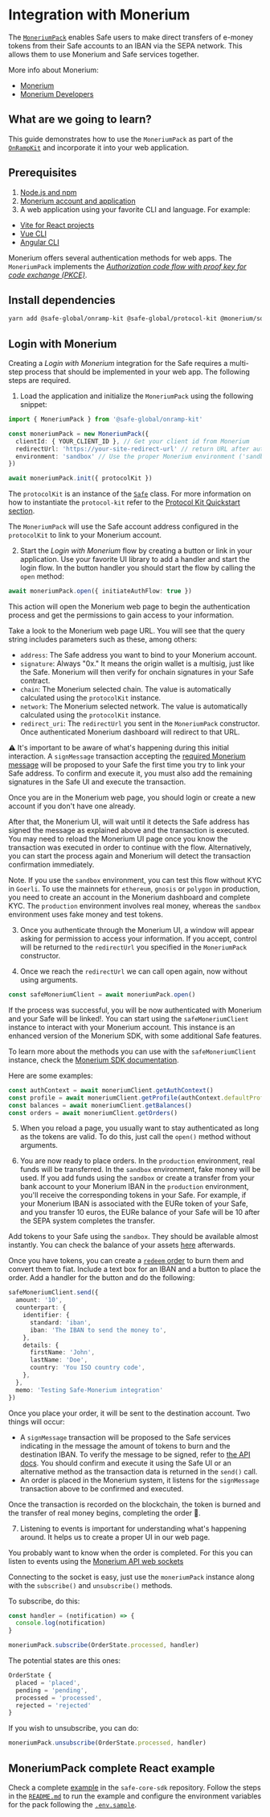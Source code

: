 # Integration with Monerium

The [`MoneriumPack`](https://github.com/safe-global/safe-core-sdk/tree/main/packages/onramp-kit/src/packs/monerium) enables Safe users to make direct transfers of e-money tokens from their Safe accounts to an IBAN via the SEPA network. This allows them to use Monerium and Safe services together.

More info about Monerium:

- [Monerium](https://monerium.com)
- [Monerium Developers](https://monerium.dev)

## What are we going to learn?

This guide demonstrates how to use the `MoneriumPack` as part of the [`OnRampKit`](https://github.com/safe-global/safe-core-sdk/tree/main/packages/onramp-kit) and incorporate it into your web application.

## Prerequisites

1. [Node.js and npm](https://docs.npmjs.com/downloading-and-installing-node-js-and-npm)
2. [Monerium account and application](https://monerium.dev/docs/getting-started/create-app)
3. A web application using your favorite CLI and language. For example:

- [Vite for React projects](https://vitejs.dev/guide/#scaffolding-your-first-vite-project)
- [Vue CLI](https://cli.vuejs.org/guide/creating-a-project.html#vue-create)
- [Angular CLI](https://angular.io/cli/new)

Monerium offers several authentication methods for web apps. The `MoneriumPack` implements the _[Authorization code flow with proof key for code exchange (PKCE)](https://monerium.dev/docs/api#authentication)_.

## Install dependencies

```bash
yarn add @safe-global/onramp-kit @safe-global/protocol-kit @monerium/sdk
```

## Login with Monerium

Creating a _Login with Monerium_ integration for the Safe requires a multi-step process that should be implemented in your web app. The following steps are required.

1. Load the application and initialize the `MoneriumPack` using the following snippet:

```typescript
import { MoneriumPack } from '@safe-global/onramp-kit'

const moneriumPack = new MoneriumPack({
  clientId: { YOUR_CLIENT_ID }, // Get your client id from Monerium
  redirectUrl: 'https://your-site-redirect-url' // return URL after authenticating in Monerium
  environment: 'sandbox' // Use the proper Monerium environment ('sandbox' | 'production')})
})

await moneriumPack.init({ protocolKit })
```

The `protocolKit` is an instance of the [`Safe`](https://github.com/safe-global/safe-core-sdk/blob/main/packages/protocol-kit/src/Safe.ts) class. For more information on how to instantiate the `protocol-kit` refer to the [Protocol Kit Quickstart section](../../sdk-protocol-kit.md).

The `MoneriumPack` will use the Safe account address configured in the `protocolKit` to link to your Monerium account.

2. Start the _Login with Monerium_ flow by creating a button or link in your application. Use your favorite UI library to add a handler and start the login flow. In the button handler you should start the flow by calling the `open` method:

```typescript
await moneriumPack.open({ initiateAuthFlow: true })
```

This action will open the Monerium web page to begin the authentication process and get the permissions to gain access to your information.

Take a look to the Monerium web page URL. You will see that the query string includes parameters such as these, among others:

- `address`: The Safe address you want to bind to your Monerium account.
- `signature`: Always "0x." It means the origin wallet is a multisig, just like the Safe. Monerium will then verify for onchain signatures in your Safe contract.
- `chain`: The Monerium selected chain. The value is automatically calculated using the `protocolKit` instance.
- `network`: The Monerium selected network. The value is automatically calculated using the `protocolKit` instance.
- `redirect_uri`: The `redirectUrl` you sent in the `MoneriumPack` constructor. Once authenticated Monerium dashboard will redirect to that URL.

⚠️ It's important to be aware of what's happening during this initial interaction. A `signMessage` transaction accepting the [required Monerium message](https://monerium.dev/api-docs#operation/auth) will be proposed to your Safe the first time you try to link your Safe address. To confirm and execute it, you must also add the remaining signatures in the Safe UI and execute the transaction.

Once you are in the Monerium web page, you should login or create a new account if you don't have one already.

After that, the Monerium UI, will wait until it detects the Safe address has signed the message as explained above and the transaction is executed. You may need to reload the Monerium UI page once you know the transaction was executed in order to continue with the flow. Alternatively, you can start the process again and Monerium will detect the transaction confirmation immediately.

Note. If you use the `sandbox` environment, you can test this flow without KYC in `Goerli`. To use the mainnets for `ethereum`, `gnosis` or `polygon` in production, you need to create an account in the Monerium dashboard and complete KYC. The `production` environment involves real money, whereas the `sandbox` environment uses fake money and test tokens.

3. Once you authenticate through the Monerium UI, a window will appear asking for permission to access your information. If you accept, control will be returned to the `redirectUrl` you specified in the `MoneriumPack` constructor.

4. Once we reach the `redirectUrl` we can call open again, now without using arguments.

```typescript
const safeMoneriumClient = await moneriumPack.open()
```

If the process was successful, you will be now authenticated with Monerium and your Safe will be linked!. You can start using the `safeMoneriumClient` instance to interact with your Monerium account. This instance is an enhanced version of the Monerium SDK, with some additional Safe features.

To learn more about the methods you can use with the `safeMoneriumClient` instance, check the [Monerium SDK documentation](https://monerium.dev/docs/sdk).

Here are some examples:

```typescript
const authContext = await moneriumClient.getAuthContext()
const profile = await moneriumClient.getProfile(authContext.defaultProfile)
const balances = await moneriumClient.getBalances()
const orders = await moneriumClient.getOrders()
```

5. When you reload a page, you usually want to stay authenticated as long as the tokens are valid. To do this, just call the `open()` method without arguments.

6. You are now ready to place orders. In the `production` environment, real funds will be transferred. In the `sandbox` environment, fake money will be used. If you add funds using the `sandbox` or create a transfer from your bank account to your Monerium IBAN in the `production` environment, you'll receive the corresponding tokens in your Safe. For example, if your Monerium IBAN is associated with the EURe token of your Safe, and you transfer 10 euros, the EURe balance of your Safe will be 10 after the SEPA system completes the transfer.

Add tokens to your Safe using the `sandbox`. They should be available almost instantly. You can check the balance of your assets [here](https://app.safe.global/balances) afterwards.

Once you have tokens, you can create a [`redeem` order](https://monerium.dev/api-docs#operation/post-orders) to burn them and convert them to fiat. Include a text box for an IBAN and a button to place the order. Add a handler for the button and do the following:

```typescript
safeMoneriumClient.send({
  amount: '10',
  counterpart: {
    identifier: {
      standard: 'iban',
      iban: 'The IBAN to send the money to',
    },
    details: {
      firstName: 'John',
      lastName: 'Doe',
      country: 'You ISO country code',
    },
  },
  memo: 'Testing Safe-Monerium integration'
})
```

Once you place your order, it will be sent to the destination account. Two things will occur:

- A `signMessage` transaction will be proposed to the Safe services indicating in the message the amount of tokens to burn and the destination IBAN. To verify the message to be signed, refer to [the API docs](https://monerium.dev/api-docs#operation/post-orders).
  You should confirm and execute it using the Safe UI or an alternative method as the transaction data is returned in the `send()` call.
- An order is placed in the Monerium system, it listens for the `signMessage` transaction above to be confirmed and executed.

Once the transaction is recorded on the blockchain, the token is burned and the transfer of real money begins, completing the order 🚀.

7. Listening to events is important for understanding what's happening around. It helps us to create a proper UI in our web page.

You probably want to know when the order is completed. For this you can listen to events using the [Monerium API web sockets](https://monerium.dev/api-docs#operation/profile-orders-notifications)

Connecting to the socket is easy, just use the `moneriumPack` instance along with the `subscribe()` and `unsubscribe()` methods. 

To subscribe, do this:

```typescript
const handler = (notification) => {
  console.log(notification)
}

moneriumPack.subscribe(OrderState.processed, handler)
```

The potential states are this ones:

```typescript
OrderState {
  placed = 'placed',
  pending = 'pending',
  processed = 'processed',
  rejected = 'rejected'
}
```

If you wish to unsubscribe, you can do:

```typescript
moneriumPack.unsubscribe(OrderState.processed, handler)
```

## MoneriumPack complete React example

Check a complete [example](https://github.com/safe-global/safe-core-sdk/blob/main/packages/onramp-kit/example/client) in the `safe-core-sdk` repository. Follow the steps in the [`README.md`](https://github.com/safe-global/safe-core-sdk/blob/main/packages/onramp-kit/example/client/README.md) to run the example and configure the environment variables for the pack following the [`.env.sample`](https://github.com/safe-global/safe-core-sdk/blob/main/packages/onramp-kit/example/client/.env.sample).
